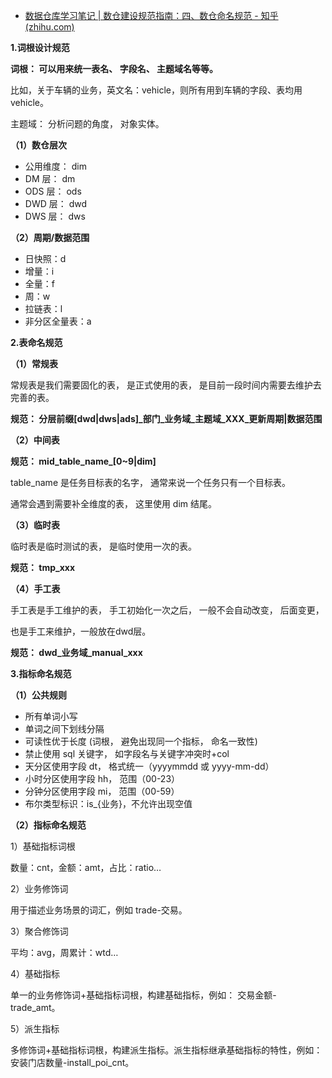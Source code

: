 - [数据仓库学习笔记 | 数仓建设规范指南：四、数仓命名规范 - 知乎 (zhihu.com)](https://zhuanlan.zhihu.com/p/562701066)

**1.词根设计规范**

**词根： 可以用来统一表名、 字段名、 主题域名等等。**

比如，关于车辆的业务，英文名：vehicle，则所有用到车辆的字段、表均用vehicle。

主题域： 分析问题的角度， 对象实体。

**（1）数仓层次**

- 公用维度： dim
- DM 层： dm
- ODS 层： ods
- DWD 层： dwd
- DWS 层： dws

**（2）周期/数据范围**

- 日快照：d
- 增量：i
- 全量：f
- 周：w
- 拉链表：l
- 非分区全量表：a

**2.表命名规范**

**（1）常规表**

常规表是我们需要固化的表， 是正式使用的表， 是目前一段时间内需要去维护去完善的表。

**规范： 分层前缀[dwd|dws|ads]_部门_业务域_主题域_XXX_更新周期|数据范围**

**（2）中间表**

**规范： mid_table_name_[0~9|dim]**

table_name 是任务目标表的名字， 通常来说一个任务只有一个目标表。

通常会遇到需要补全维度的表， 这里使用 dim 结尾。

**（3）临时表**

临时表是临时测试的表， 是临时使用一次的表。

**规范： tmp_xxx**

**（4）手工表**

手工表是手工维护的表， 手工初始化一次之后， 一般不会自动改变， 后面变更，

也是手工来维护，一般放在dwd层。

**规范： dwd_业务域_manual_xxx**

**3.指标命名规范**

**（1）公共规则**

- 所有单词小写
- 单词之间下划线分隔
- 可读性优于长度 (词根， 避免出现同一个指标， 命名一致性)
- 禁止使用 sql 关键字， 如字段名与关键字冲突时+col
- 天分区使用字段 dt， 格式统一（yyyymmdd 或 yyyy-mm-dd）
- 小时分区使用字段 hh， 范围（00-23）
- 分钟分区使用字段 mi， 范围（00-59）
- 布尔类型标识：is_{业务}，不允许出现空值

**（2）指标命名规范**

1）基础指标词根

数量：cnt，金额：amt，占比：ratio…

2）业务修饰词

用于描述业务场景的词汇，例如 trade-交易。

3）聚合修饰词

平均：avg，周累计：wtd…

4）基础指标

单一的业务修饰词+基础指标词根，构建基础指标，例如： 交易金额-trade_amt。

5）派生指标

多修饰词+基础指标词根，构建派生指标。派生指标继承基础指标的特性，例如：安装门店数量-install_poi_cnt。